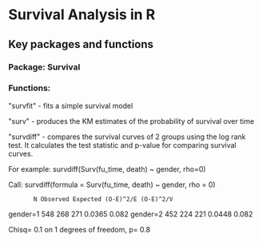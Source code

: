 # Survival Analysis in R
## Key packages and functions
### Package: Survival
### Functions:

"survfit" - fits a simple survival model

"surv" - produces the KM estimates of the probability of survival over time

"survdiff" - compares the survival curves of 2 groups using the log rank test. It calculates the test statistic and p-value for comparing survival curves.

For example:
survdiff(Surv(fu_time, death) ~ gender, rho=0)

Call:
survdiff(formula = Surv(fu_time, death) ~ gender, rho = 0)

           N Observed Expected (O-E)^2/E (O-E)^2/V
gender=1 548      268      271    0.0365     0.082
gender=2 452      224      221    0.0448     0.082

 Chisq= 0.1  on 1 degrees of freedom, p= 0.8

